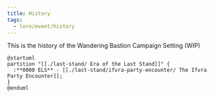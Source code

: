 ```yaml
---
title: History
tags:
  - lore/event/history
---
```


This is the history of the Wandering Bastion Campaign Setting (WIP)

``` kroki-plantuml
@startuml
partition "[[./last-stand/ Era of the Last Stand]]" {
  :**0000 ELS** - [[./last-stand/ifvra-party-encounter/ The Ifvra Party Encounter]];
}
@enduml
```
